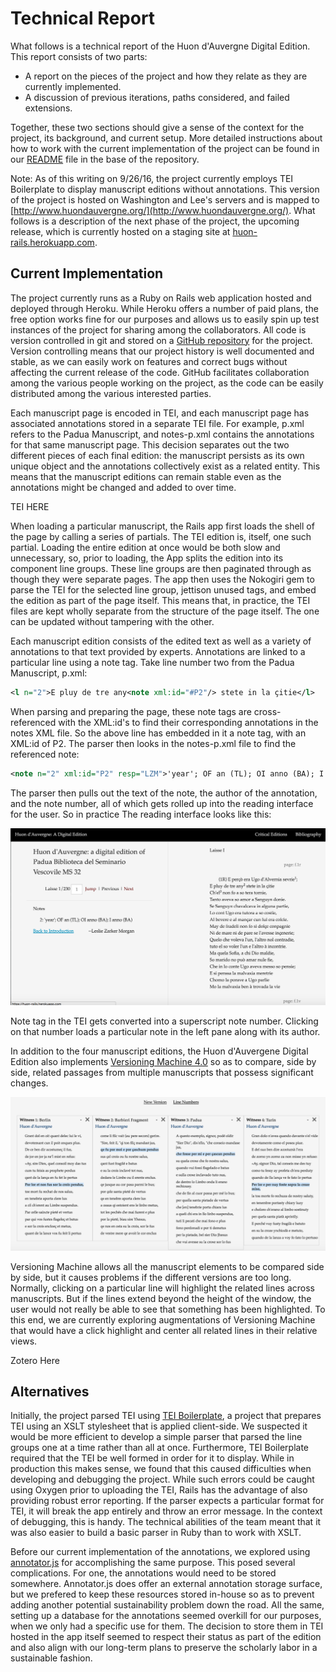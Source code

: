 # Technical Report

What follows is a technical report of the Huon d'Auvergne Digital Edition. This report consists of two parts:

* A report on the pieces of the project and how they relate as they are currently implemented.
* A discussion of previous iterations, paths considered, and failed extensions.

Together, these two sections should give a sense of the context for the project, its background, and current setup. More detailed instructions about how to work with the current implementation of the project can be found in our [README](https://github.com/wludh/huon_rails/blob/master/README.rdoc) file in the base of the repository.

Note: As of this writing on 9/26/16, the project currently employs TEI Boilerplate to display manuscript editions without annotations. This version of the project is hosted on Washington and Lee's servers and is mapped to [http://www.huondauvergne.org/](http://www.huondauvergne.org/). What follows is a description of the next phase of the project, the upcoming release, which is currently hosted on a staging site at [huon-rails.herokuapp.com](https://huon-rails.herokuapp.com).

## Current Implementation

The project currently runs as a Ruby on Rails web application hosted and deployed through Heroku. While Heroku offers a number of paid plans, the free option works fine for our purposes and allows us to easily spin up test instances of the project for sharing among the collaborators. All code is version controlled in git and stored on a [GitHub repository](https://github.com/wludh/huon_rails/) for the project. Version controlling means that our project history is well documented and stable, as we can easily work on features and correct bugs without affecting the current release of the code. GitHub facilitates collaboration among the various people working on the project, as the code can be easily distributed among the various interested parties.

Each manuscript page is encoded in TEI, and each manuscript page has associated annotations stored in a separate TEI file. For example, p.xml refers to the Padua Manuscript, and notes-p.xml contains the annotations for that same manuscript page. This decision separates out the two different pieces of each final edition: the manuscript persists as its own unique object and the annotations collectively exist as a related entity. This means that the manuscript editions can remain stable even as the annotations might be changed and added to over time.

TEI HERE

When loading a particular manuscript, the Rails app first loads the shell of the page by calling a series of partials. The TEI edition is, itself, one such partial. Loading the entire edition at once would be both slow and unnecessary, so, prior to loading, the App splits the edition into its component line groups. These line groups are then paginated through as though they were separate pages. The app then uses the Nokogiri gem to parse the TEI for the selected line group, jettison unused tags, and embed the edition as part of the page itself. This means that, in practice, the TEI files are kept wholly separate from the structure of the page itself. The one can be updated without tampering with the other.

Each manuscript edition consists of the edited text as well as a variety of annotations to that text provided by experts. Annotations are linked to a particular line using a note tag. Take line number two from the Padua Manuscript, p.xml:

```XML
<l n="2">E pluy de tre any<note xml:id="#P2"/> stete in la çitie</l>
```
When parsing and preparing the page, these note tags are cross-referenced with the XML:id's to find their corresponding annotations in the notes XML file. So the above line has embedded in it a note tag, with an XML:id of P2. The parser then looks in the notes-p.xml file to find the referenced note:

```XML
<note n="2" xml:id="P2" resp="LZM">'year'; OF an (TL); OI anno (BA); I anno (BA)</note>
```

The parser then pulls out the text of the note, the author of the annotation, and the note number, all of which gets rolled up into the reading interface for the user. So in practice The reading interface looks like this:

![huon reading interface annotations example](/app/assets/images/huon-interface.png)

Note tag in the TEI gets converted into a superscript note number. Clicking on that number loads a particular note in the left pane along with its author.

In addition to the four manuscript editions, the Huon d'Auvergene Digital Edition also implements [Versioning Machine 4.0](http://v-machine.org/) so as to compare, side by side, related passages from multiple manuscripts that possess significant changes.

![versioning machine interface](/app/assets/images/versioning-machine.png)

Versioning Machine allows all the manuscript elements to be compared side by side, but it causes problems if the different versions are too long. Normally, clicking on a particular line will highlight the related lines across manuscripts. But if the lines extend beyond the height of the window, the user would not really be able to see that something has been highlighted. To this end, we are currently exploring augmentations of Versioning Machine that would have a click highlight and center all related lines in their relative views.

Zotero Here

## Alternatives

Initially, the project parsed TEI using [TEI Boilerplate](http://dcl.ils.indiana.edu/teibp/), a project that prepares TEI using an XSLT stylesheet that is applied client-side. We suspected it would be more efficient to develop a simple parser that parsed the line groups one at a time rather than all at once. Furthermore, TEI Boilerplate required that the TEI be well formed in order for it to display. While in production this makes sense, we found that this caused difficulties when developing and debugging the project. While such errors could be caught using Oxygen prior to uploading the TEI, Rails has the advantage of also providing robust error reporting. If the parser expects a particular format for TEI, it will break the app entirely and throw an error message. In the context of debugging, this is handy. The technical abilities of the team meant that it was also easier to build a basic parser in Ruby than to work with XSLT.

Before our current implementation of the annotations, we explored using [annotator.js](http://annotatorjs.org/) for accomplishing the same purpose. This posed several complications. For one, the annotations would need to be stored somewhere.  Annotator.js does offer an external annotation storage surface, but we prefered to keep these resources stored in-house so as to prevent adding another potential sustainability problem down the road. All the same, setting up a database for the annotations seemed overkill for our purposes, when we only had a specific use for them. The decision to store them in TEI hosted in the app itself seemed to respect their status as part of the edition and also align with our long-term plans to preserve the scholarly labor in a sustainable fashion.